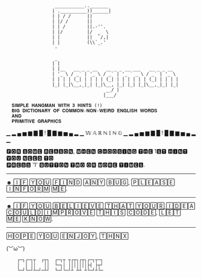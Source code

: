                       ___________.._______
                     | .__________))______|
                     | | / /      ||
                     | |/ /       ||   
                     | | /        ||.-''.
                     | |/         |/  _  \
                     | |          ||  `/,|
                     | |          (\\`_.'
                      -
                      
                      _        
                     | |                                            
                     | |__   __ _ _ __   __ _ _ __ ___   __ _ _ __  
                     | '_ \ / _` | '_ \ / _` | '_ ` _ \ / _` | '_ \ 
                     | | | | (_| | | | | (_| | | | | | | (_| | | | |
                     |_| |_|\__,_|_| |_|\__, |_| |_| |_|\__,_|_| |_|
                                         __/ |                      
                                        |___/  
                   
      𝐒𝐈𝐌𝐏𝐋𝐄 𝐇𝐀𝐍𝐆𝐌𝐀𝐍 𝐖𝐈𝐓𝐇 𝟑 𝐇𝐈𝐍𝐓𝐒 (!)
      𝐁𝐈𝐆 𝐃𝐈𝐂𝐓𝐈𝐎𝐍𝐀𝐑𝐘 𝐎𝐅 𝐂𝐎𝐌𝐌𝐎𝐍-𝐍𝐎𝐍-𝐖𝐄𝐈𝐑𝐃 𝐄𝐍𝐆𝐋𝐈𝐒𝐇 𝐖𝐎𝐑𝐃𝐒 
      𝐀𝐍𝐃 
      𝐏𝐑𝐈𝐌𝐈𝐓𝐈𝐕𝐄 𝐆𝐑𝐀𝐏𝐇𝐈𝐂𝐒



▁ ▂ ▄ ▅ ▆ ▇ █ ! █ ▇ ▆ ▅ ▄ ▂ ▁ 𝕎 𝔸 ℝ ℕ 𝕀 ℕ 𝔾   ▁ ▂ ▄ ▅ ▆ ▇ █ ! █ ▇ ▆ ▅ ▄ ▂ ▁

 🅵🅾🆁  🆂🅾🅼🅴  🆁🅴🅰🆂🅾🅽,  🆆🅷🅴🅽  🅲🅷🅾🅾🆂🅸🅽🅶  🆃🅷🅴  1🆂🆃  🅷🅸🅽🆃  🆈🅾🆄  🅽🅴🅴🅳  🆃🅾   
 🅿🆁🅴🆂🆂  '1'  🅱🆄🆃🆃🅾🅽  🆃🆆🅾  🅾🆁  🅼🅾🆁🅴  🆃🅸🅼🅴🆂.
_______________________________________________________________________________________________________
☻ 🄸🄵 🅈🄾🅄 🄵🄸🄽🄳 🄰🄽🅈 🄱🅄🄶, 🄿🄻🄴🄰🅂🄴 🄸🄽🄵🄾🅁🄼 🄼🄴.
_______________________________________________________________________________________________________
☻ 🄸🄵 🅈🄾🅄 🄱🄴🄻🄸🄴🅅🄴 🅃🄷🄰🅃 🅈🄾🅄🅁 🄸🄳🄴🄰 🄲🄾🅄🄻🄳 🄸🄼🄿🅁🄾🅅🄴 🅃🄷🄸🅂 🄲🄾🄳🄴, 🄻🄴🅃 🄼🄴 🄺🄽🄾🅆.
_______________________________________________________________________________________________________

🄷🄾🄿🄴 🅈🄾🅄 🄴🄽🄹🄾🅈, 🅃🄷🄽🅇

(︶ω︶)                                                                         
 
        ┌─┐┌─┐┬  ┌┬┐  ┌─┐┬ ┬┌┬┐┌┬┐┌─┐┬─┐
        │  │ ││   ││  └─┐│ │││││││├┤ ├┬┘        
        └─┘└─┘┴─┘─┴┘  └─┘└─┘┴ ┴┴ ┴└─┘┴└─
